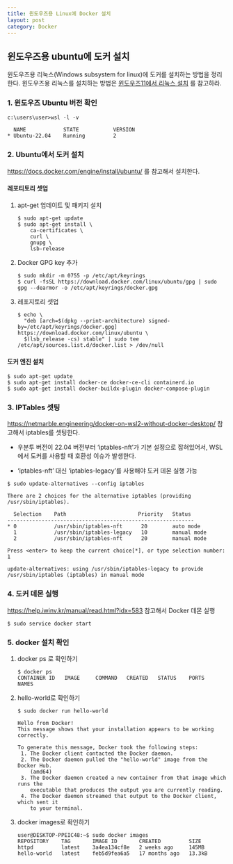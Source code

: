 ```yaml
---
title: 윈도우즈용 Linux에 Docker 설치
layout: post
category: Docker
---
```


## 윈도우즈용 ubuntu에 도커 설치



윈도우즈용 리눅스(Windows subsystem for linux)에 도커를 설치하는 방법을 정리한다. 윈도우즈용 리눅스를 설치하는 방법은 [윈도우즈11에서 리눅스 설치](https://deeplog.github.io/docker/2023/02/26/docker-setup.html) 를 참고하라. 

### 1. 윈도우즈 Ubuntu 버전 확인

```shell
c:\users\user>wsl -l -v

  NAME            STATE           VERSION
* Ubuntu-22.04    Running         2
```



### 2. Ubuntu에서 도커 설치

https://docs.docker.com/engine/install/ubuntu/  를 참고해서 설치한다.

#### 레포티토리 셋업

1. apt-get 업데이트 및 패키지 설치

   ```shell
   $ sudo apt-get update
   $ sudo apt-get install \
       ca-certificates \
       curl \
       gnupg \
       lsb-release
   ```

2. Docker GPG key 추가

   ```shell
   $ sudo mkdir -m 0755 -p /etc/apt/keyrings
   $ curl -fsSL https://download.docker.com/linux/ubuntu/gpg | sudo gpg --dearmor -o /etc/apt/keyrings/docker.gpg
   ```

3. 레포지토리 셋업

   ```shell
   $ echo \
     "deb [arch=$(dpkg --print-architecture) signed-by=/etc/apt/keyrings/docker.gpg] https://download.docker.com/linux/ubuntu \
     $(lsb_release -cs) stable" | sudo tee /etc/apt/sources.list.d/docker.list > /dev/null
   ```

#### 도커 엔진 설치

```shell
$ sudo apt-get update
$ sudo apt-get install docker-ce docker-ce-cli containerd.io 
$ sudo apt-get install docker-buildx-plugin docker-compose-plugin
```



### 3. IPTables 셋팅

 https://netmarble.engineering/docker-on-wsl2-without-docker-desktop/ 참고해서 iptables를 셋팅한다. 

*  우분투 버전이 22.04 버전부터 ‘iptables-nft’가 기본 설정으로 잡혀있어서, WSL에서 도커를 사용할 때 호환성 이슈가 발생한다.    

*  ‘iptables-nft’ 대신 ‘iptables-legacy’를 사용해야 도커 데몬 실행 가능

  ```shell
  $ sudo update-alternatives --config iptables
  
  There are 2 choices for the alternative iptables (providing /usr/sbin/iptables).
  
    Selection    Path                       Priority   Status
  ------------------------------------------------------------
  * 0            /usr/sbin/iptables-nft      20        auto mode
    1            /usr/sbin/iptables-legacy   10        manual mode
    2            /usr/sbin/iptables-nft      20        manual mode
  
  Press <enter> to keep the current choice[*], or type selection number: 1
  
  update-alternatives: using /usr/sbin/iptables-legacy to provide /usr/sbin/iptables (iptables) in manual mode
  ```

   

### 4. 도커 데몬 실행

 https://help.iwinv.kr/manual/read.html?idx=583 참고해서 Docker 데몬 실행

```shell
$ sudo service docker start 
```



### 5. docker 설치 확인

1. docker ps 로 확인하기

   ```shell
   $ docker ps
   CONTAINER ID   IMAGE     COMMAND   CREATED   STATUS    PORTS     NAMES
   ```

2. hello-world로 확인하기

   ```shell
   $ sudo docker run hello-world
   ```

   ```shell
   Hello from Docker!
   This message shows that your installation appears to be working correctly.
   
   To generate this message, Docker took the following steps:
    1. The Docker client contacted the Docker daemon.
    2. The Docker daemon pulled the "hello-world" image from the Docker Hub.
       (amd64)
    3. The Docker daemon created a new container from that image which runs the
       executable that produces the output you are currently reading.
    4. The Docker daemon streamed that output to the Docker client, which sent it
       to your terminal.
   ```


3. docker images로 확인하기

   ```shell
   user@DESKTOP-PPEIC48:~$ sudo docker images
   REPOSITORY    TAG       IMAGE ID       CREATED         SIZE
   httpd         latest    3a4ea134cf8e   2 weeks ago     145MB
   hello-world   latest    feb5d9fea6a5   17 months ago   13.3kB
   ```

   

